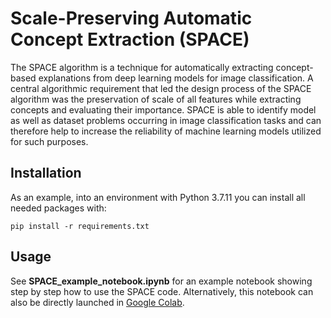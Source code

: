 # Scale-Preserving Automatic Concept Extraction (SPACE)

The SPACE algorithm is a technique for automatically extracting concept-based explanations from deep learning models for image classification. A central algorithmic requirement that led the design process of the SPACE algorithm was the preservation of scale of all features while extracting concepts and evaluating their importance. SPACE is able to identify model as well as dataset problems occurring in image classification tasks and can therefore help to increase the reliability of machine learning models utilized for such purposes.

## Installation

As an example, into an environment with Python 3.7.11 you can install all needed packages with:

`pip install -r requirements.txt`

## Usage

See **SPACE_example_notebook.ipynb** for an example notebook showing step by step how to use the SPACE code. Alternatively, this notebook can also be directly launched in [Google Colab](https://colab.research.google.com/github/lkreiskoether/SPACE/blob/master/SPACE_example_notebook.ipynb).

